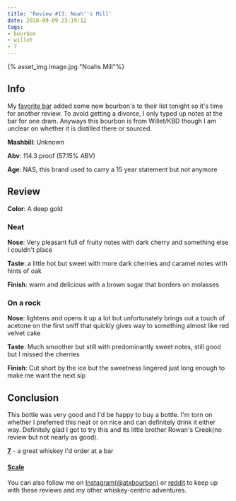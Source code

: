 ```yaml
---
title: 'Review #13: Noah''s Mill'
date: 2018-09-09 23:19:12
tags: 
- bourbon
- willet
- 7
---
```


{% asset_img image.jpg "Noahs Mill"%}

## Info
My [favorite bar](https://www.drinkwellaustin.com/) added some new bourbon's to their list tonight so it's time for another review. To avoid getting a divorce, I only typed up notes at the bar for one dram. Anyways this bourbon is from Willet/KBD though I am unclear on whether it is distilled there or sourced.

**Mashbill**: Unknown

**Abv**: 114.3 proof (57.15% ABV)

**Age**: NAS, this brand used to carry a 15 year statement but not anymore

## Review
**Color**: A deep gold

### Neat
**Nose**: Very pleasant full of fruity notes with dark cherry and something else I couldn't place

**Taste**: a little hot but sweet with more dark cherries and caramel notes with hints of oak

**Finish**: warm and delicious with a brown sugar that borders on molasses

### On a rock
**Nose**: lightens and opens it up a lot but unfortunately brings out a touch of acetone on the first sniff that quickly gives way to something almost like red velvet cake

**Taste**: Much smoother but still with predominantly sweet notes, still good but I missed the cherries

**Finish**: Cut short by the ice but the sweetness lingered just long enough to make me want the next sip 

## Conclusion
This bottle was very good and I'd be happy to buy a bottle. I'm torn on whether I preferred this neat or on nice and can definitely drink it either way. Definitely glad I got to try this and its little brother Rowan's Creek(no review but not nearly as good). 

[**7**](https://atxbourbon.com/tags/7/) - a great whiskey I'd order at a bar

#### [Scale](http://atxbourbon.com/Scale/)

You can also follow me on [Instagram(@atxbourbon)](https://www.instagram.com/atxbourbon/) or [reddit](https://www.reddit.com/r/scottmotorraddrinks/) to keep up with these reviews and my other whiskey-centric adventures.